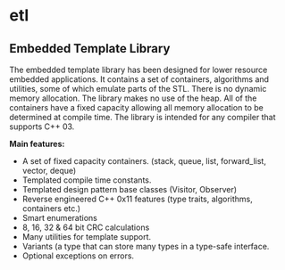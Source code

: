 **etl**
===
Embedded Template Library
-------------------------
The embedded template library has been designed for lower resource embedded applications.
It contains a set of containers, algorithms and utilities, some of which emulate parts of the STL.
There is no dynamic memory allocation. The library makes no use of the heap. All of the containers have a fixed capacity allowing all memory allocation to be determined at compile time.
The library is intended for any compiler that supports C++ 03.

**Main features:**

 - A set of fixed capacity containers. (stack, queue, list, forward_list, vector, deque)
 - Templated compile time constants.
 - Templated design pattern base classes (Visitor, Observer)
 - Reverse engineered C++ 0x11 features (type traits, algorithms, containers etc.)
 - Smart enumerations
 - 8, 16, 32 & 64 bit CRC calculations
 - Many utilities for template support.
 - Variants (a type that can store many types in a type-safe interface.
 - Optional exceptions on errors.

